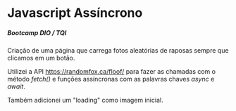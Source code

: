 # Javascript Assíncrono

##### Bootcamp DIO / TQI

Criação de uma página que carrega fotos aleatórias de raposas sempre que clicamos em um botão.

Utilizei a API https://randomfox.ca/floof/ para fazer as chamadas com o método _fetch()_ e funções assíncronas com as palavras chaves _async_ e _await_.

Também adicionei um "loading" como imagem inicial.
